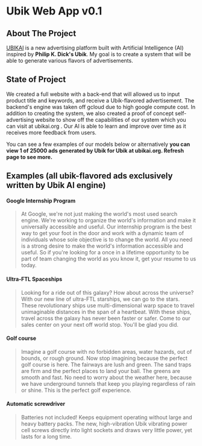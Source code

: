 # Ubik Web App v0.1

## About The Project
[UBIKAI](https://ubikai.org/) is a new advertising platform built with Artificial Intelligence (AI) inspired by **Philip K. Dick's Ubik**. My goal is to create a system that will be able to generate various flavors of advertisements. 

## State of Project
We created a full website with a back-end that will allowed us to input product title and keywords, and receive a Ubik-flavored advertisement. The backend's engine was taken off gcloud due to high google compute cost. In addition to creating the system, we also created a proof of concept self-advertising website to show off the capabilities of our system which you can visit at ubikai.org . 
Our AI is able to learn and improve over time as it receives more feedback from users.

You can see a few examples of our models below or alternatively **you can view 1 of 25000 ads generated by Ubik for Ubik at ubikai.org. Refresh page to see more.**

## Examples (all ubik-flavored ads exclusively written by Ubik AI engine)
#### Google Internship Program

 > At Google, we're not just making the world's most used search engine. We're working to organize the world's information and make it universally accessible and useful. Our internship program is the best way to get your foot in the door and work with a dynamic team of individuals whose sole objective is to change the world. All you need is a strong desire to make the world's information accessible and useful. So if you're looking for a once in a lifetime opportunity to be part of team changing the world as you know it, get your resume to us today. 

#### Ultra-FTL Spaceships

> Looking for a ride out of this galaxy? How about across the universe? With our new line of ultra-FTL starships, we can go to the stars. These revolutionary ships use multi-dimensional warp space to travel unimaginable distances in the span of a heartbeat. With these ships, travel across the galaxy has never been faster or safer. 
Come to our sales center on your next off world stop. You'll be glad you did.

#### Golf course

> Imagine a golf course with no forbidden areas, water hazards, out of bounds, or rough ground. Now stop imagining because the perfect golf course is here. The fairways are lush and green. The sand traps are firm and the perfect places to land your ball. The greens are smooth and fast. No need to worry about the weather here, because we have underground tunnels that keep you playing regardless of rain or shine. This is the perfect golf experience.

#### Automatic screwdriver
> Batteries not included! Keeps equipment operating without large and heavy battery packs. The new, high-vibration Ubik vibrating power cell screws directly into light sockets and draws very little power, yet lasts for a long time. 



